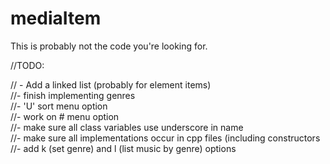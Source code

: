 # mediaItem


This is probably not the code you're looking for.


//TODO: </br>

// - Add a linked list (probably for element items)</br>
//- finish implementing genres</br>
//- 'U' sort menu option</br>
//- work on # menu option</br>
//- make sure all class variables use underscore in name</br>
//- make sure all implementations occur in cpp files (including constructors</br>
//- add k (set genre) and l (list music by genre) options </br>